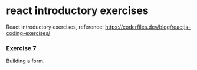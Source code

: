 # react introductory exercises

React introductory exercises, reference: https://coderfiles.dev/blog/reactjs-coding-exercises/

### Exercise 7

Building a form.
